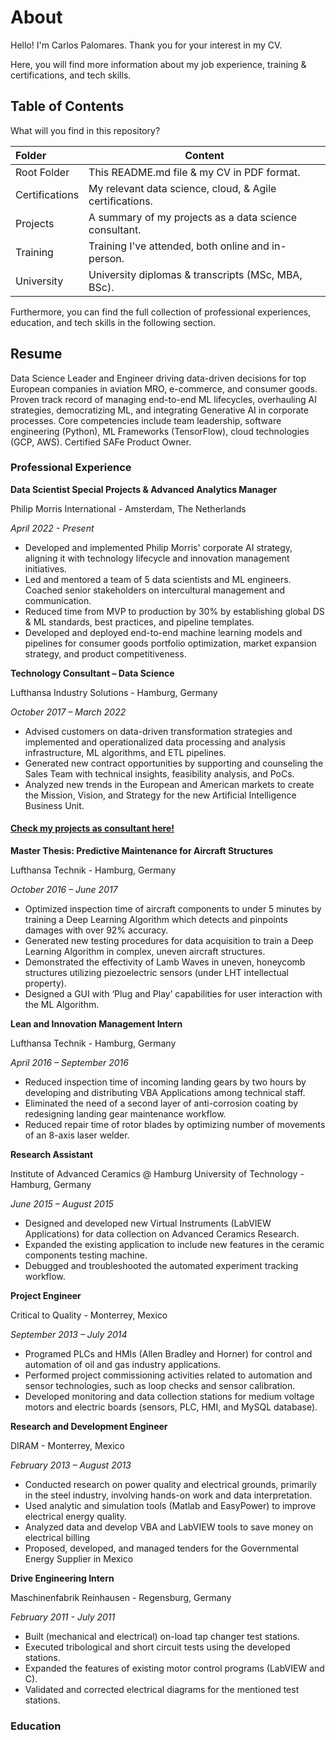 # About

Hello! I'm Carlos Palomares. Thank you for your interest in my CV.

Here, you will find more information about my job experience, training & certifications, and tech skills.

## Table of Contents

What will you find in this repository?

| Folder         | Content                                                  | 
|:---------------|----------------------------------------------------------| 
| Root Folder    | This README.md file & my CV in PDF format.               |
| Certifications | My relevant data science, cloud, & Agile certifications. |
| Projects       | A summary of my projects as a data science consultant.   |
| Training       | Training I've attended, both online and in-person.       |
| University     | University diplomas & transcripts (MSc, MBA, BSc).       |

Furthermore, you can find the full collection of professional experiences, education, 
and tech skills in the following section. 

## Resume

Data Science Leader and Engineer driving data-driven decisions for top European companies in aviation MRO, e-commerce, and consumer goods. 
Proven track record of managing end-to-end ML lifecycles, overhauling AI strategies, democratizing ML, and integrating Generative AI in corporate processes. 
Core competencies include team leadership, software engineering (Python), ML Frameworks (TensorFlow), cloud technologies (GCP, AWS). Certified SAFe Product Owner.

### Professional Experience

**Data Scientist Special Projects & Advanced Analytics Manager**

Philip Morris International - Amsterdam, The Netherlands

_April 2022 - Present_

- Developed and implemented Philip Morris' corporate AI strategy, aligning it with technology lifecycle and innovation management initiatives.
- Led and mentored a team of 5 data scientists and ML engineers. Coached senior stakeholders on intercultural management and communication.
- Reduced time from MVP to production by 30% by establishing global DS & ML standards, best practices, and pipeline templates. 
- Developed and deployed end-to-end machine learning models and pipelines for consumer goods portfolio optimization, market expansion strategy, and product competitiveness.

**Technology Consultant – Data Science**

Lufthansa Industry Solutions - Hamburg, Germany

_October 2017 – March 2022_

- Advised customers on data-driven transformation strategies and implemented and operationalized data processing and analysis infrastructure, ML algorithms, and ETL pipelines.
- Generated new contract opportunities by supporting and counseling the Sales Team with technical insights, feasibility analysis, and PoCs.
- Analyzed new trends in the European and American markets to create the Mission, Vision, and Strategy for the new Artificial Intelligence Business Unit.

#### [Check my projects as consultant here!](https://github.com/carlospc89/Resume/blob/main/Projects/TechConsultantProjects.pdf)


**Master Thesis: Predictive Maintenance for Aircraft Structures**

Lufthansa Technik - Hamburg, Germany

_October 2016 – June 2017_

- Optimized inspection time of aircraft components to under 5 minutes by training a Deep Learning Algorithm which detects and pinpoints damages with over 92% accuracy.
- Generated new testing procedures for data acquisition to train a Deep Learning Algorithm in complex, uneven aircraft structures.
- Demonstrated the effectivity of Lamb Waves in uneven, honeycomb structures utilizing piezoelectric sensors (under LHT intellectual property).
- Designed a GUI with ‘Plug and Play’ capabilities for user interaction with the ML Algorithm.

**Lean and Innovation Management Intern**

Lufthansa Technik - Hamburg, Germany

_April 2016 – September 2016_

- Reduced inspection time of incoming landing gears by two hours by developing and distributing VBA Applications among technical staff.
- Eliminated the need of a second layer of anti-corrosion coating by redesigning landing gear maintenance workflow.
- Reduced repair time of rotor blades by optimizing number of movements of an 8-axis laser welder.


**Research Assistant**

Institute of Advanced Ceramics @ Hamburg University of Technology - Hamburg, Germany

_June 2015 – August 2015_

- Designed and developed new Virtual Instruments (LabVIEW Applications) for data collection on Advanced Ceramics Research. 
- Expanded the existing application to include new features in the ceramic components testing machine. 
- Debugged and troubleshooted the automated experiment tracking workflow.

**Project Engineer**

Critical to Quality - Monterrey, Mexico

_September 2013 – July 2014_

- Programed PLCs and HMIs (Allen Bradley and Horner) for control and automation of oil and gas industry applications.
- Performed project commissioning activities related to automation and sensor technologies, such as loop checks and sensor calibration.
- Developed monitoring and data collection stations for medium voltage motors and electric boards (sensors, PLC, HMI, and MySQL database).

**Research and Development Engineer**

DIRAM - Monterrey, Mexico

_February 2013 – August 2013_

- Conducted research on power quality and electrical grounds, primarily in the steel industry, involving hands-on work and data interpretation.
- Used analytic and simulation tools (Matlab and EasyPower) to improve electrical energy quality. 
- Analyzed data and develop VBA and LabVIEW tools to save money on electrical billing
- Proposed, developed, and managed tenders for the Governmental Energy Supplier in Mexico

**Drive Engineering Intern**

Maschinenfabrik Reinhausen - Regensburg, Germany

_February 2011 - July 2011_

- Built (mechanical and electrical) on-load tap changer test stations.
- Executed tribological and short circuit tests using the developed stations.
- Expanded the features of existing motor control programs (LabVIEW and C).
- Validated and corrected electrical diagrams for the mentioned test stations.

### Education

